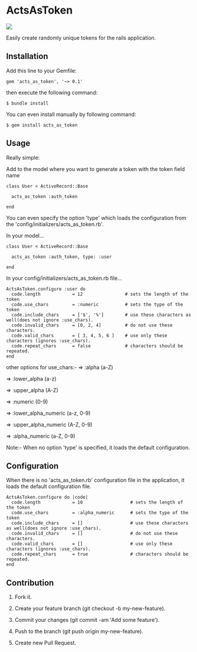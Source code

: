 # ActsAsToken
<a href="https://codeclimate.com/github/PareshGupta/acts_as_token"><img src="https://codeclimate.com/github/PareshGupta/acts_as_token/badges/gpa.svg" /></a>

Easily create randomly unique tokens for the rails application.

## Installation

Add this line to your Gemfile:

    gem 'acts_as_token', '~> 0.1'

then execute the following command:

    $ bundle install

You can even install manually by following command:

    $ gem install acts_as_token

## Usage

Really simple:

  Add to the model where you want to generate a token with the token field name

    class User < ActiveRecord::Base

      acts_as_token :auth_token

    end

  You can even specify the option 'type' which loads the configuration from the 'config/initializers/acts_as_token.rb'.

  In your model...

    class User < ActiveRecord::Base

      acts_as_token :auth_token, type: :user

    end

  In your config/initializers/acts_as_token.rb file...

    ActsAsToken.configure :user do
      code.length            = 12                # sets the length of the token
      code.use_chars         = :numeric          # sets the type of the token
      code.include_chars     = ['$', '%']        # use these characters as well(does not ignore :use_chars).
      code.invalid_chars     = [0, 2, 4]         # do not use these characters.
      code.valid_chars       = [ 3, 4, 5, 6 ]    # use only these characters (ignores :use_chars).
      code.repeat_chars      = false             # characters should be repeated.
    end

  other options for use_chars:-
  => :alpha (a-Z)

  => :lower_alpha (a-z)

  => :upper_alpha (A-Z)

  => :numeric (0-9)

  => :lower_alpha_numeric (a-z, 0-9)

  => :upper_alpha_numeric (A-Z, 0-9)
  
  => :alpha_numeric (a-Z, 0-9)

  Note:- When no option 'type' is specified, it loads the default configuration.

## Configuration

  When there is no 'acts_as_token.rb' configuration file in the application, it loads the default configuration file.

    ActsAsToken.configure do |code|
      code.length            = 10                  # sets the length of the token
      code.use_chars         = :alpha_numeric      # sets the type of the token
      code.include_chars     = []                  # use these characters as well(does not ignore :use_chars).
      code.invalid_chars     = []                  # do not use these characters.
      code.valid_chars       = []                  # use only these characters (ignores :use_chars).
      code.repeat_chars      = true                # characters should be repeated.
    end

## Contribution

  1) Fork it.

  2) Create your feature branch (git checkout -b my-new-feature).

  3) Commit your changes (git commit -am 'Add some feature').

  4) Push to the branch (git push origin my-new-feature).

  5) Create new Pull Request.
